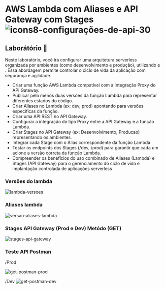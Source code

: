 # AWS Lambda  com Aliases e API Gateway com Stages ![icons8-configurações-de-api-30](https://github.com/user-attachments/assets/5d305bf0-c044-41f2-8df4-ea2d8f145ca5)


## Laborátório 🥼

Neste laboratório, você irá configurar uma arquitetura serverless organizada por ambientes (como desenvolvimento e produção), utilizando e . Essa abordagem permite controlar o ciclo de vida da aplicação com segurança e agilidade.

- Criar uma função AWS Lambda compatível com a integração Proxy do API Gateway.
- Publicar pelo menos duas versões da função Lambda para representar diferentes estados do código.
- Criar Aliases no Lambda (ex: dev, prod) apontando para versões específicas da função.
- Criar uma API REST no API Gateway.
- Configurar a integração do tipo Proxy entre a API Gateway e a função Lambda.
- Criar Stages no API Gateway (ex: Desenvolvimento, Producao) representando os ambientes.
- Integrar cada Stage com o Alias correspondente da função Lambda.
- Testar os endpoints dos Stages (/dev, /prod) para garantir que cada um acione a versão correta da função Lambda.
- Compreender os benefícios do uso combinado de Aliases (Lambda) e Stages (API Gateway) para o gerenciamento do ciclo de vida e implantação controlada de aplicações serverless


### Versões do lambda
![lambda-versoes](https://github.com/user-attachments/assets/6c7430e9-ef27-4ebd-acb1-0466496ecece)

### Aliases lambda
![versao-aliases-lambda](https://github.com/user-attachments/assets/b24055dc-31ca-410d-baf8-32eea25af345)

### Stages API Gateway (Prod e Dev) Metódo (GET)
![stages-api-gateway](https://github.com/user-attachments/assets/7880ddc7-70f1-49df-b657-928e2cea9abe)

### Teste API Postman
/Prod

![get-postman-prod](https://github.com/user-attachments/assets/777eb6a3-6b49-4c9b-9835-600652440db9)

/Dev
![get-postman-dev](https://github.com/user-attachments/assets/7e5c2563-4a2b-43fa-b5b3-8070ef84d830)

